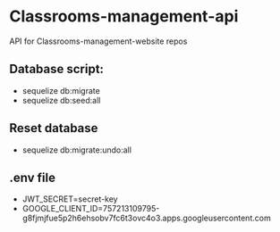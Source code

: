 # Classrooms-management-api
API for Classrooms-management-website repos

## Database script:
* sequelize db:migrate
* sequelize db:seed:all
## Reset database 
* sequelize db:migrate:undo:all

## .env file
* JWT_SECRET=secret-key
* GOOGLE_CLIENT_ID=757213109795-g8fjmjfue5p2h6ehsobv7fc6t3ovc4o3.apps.googleusercontent.com